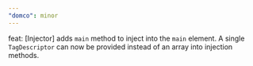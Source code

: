 ```yaml
---
"domco": minor
---
```


feat: [Injector] adds `main` method to inject into the `main` element. A single `TagDescriptor` can now be provided instead of an array into injection methods.
